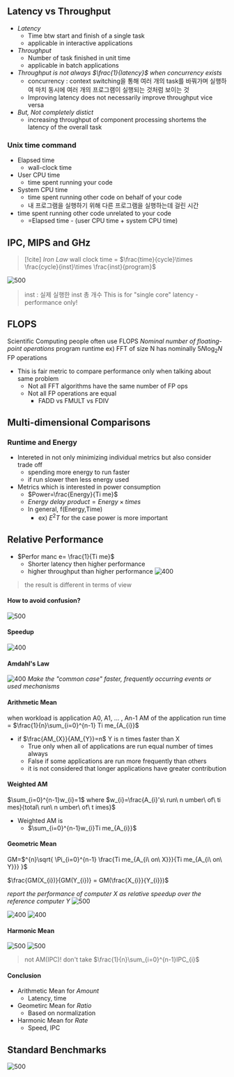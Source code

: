 ## Latency vs Throughput
- *Latency*
	- Time btw start and finish of a single task
	- applicable in interactive applications
- *Throughput*
	- Number of task finished in unit time
	- applicable in batch applications
- *Throughput is not always $\frac{1}{latency}$ when concurrency exists*
	- concurrency : context switching을 통해 여러 개의 task를 바꿔가며 실행하여 마치 동시에 여러 개의 프로그램이 실행되는 것처럼 보이는 것
	- Improving latency does not necessarily improve throughput vice versa
- *But, Not completely distict*
	- increasing throughput of component processing shortems the latency of the overall task
### Unix time command
- Elapsed time
	- wall-clock time
- User CPU time
	- time spent running your code
- System CPU time
	- time spent running other code on behalf of your code
	- 내 프로그램을 실행하기 위해 다른 프로그램을 실행하는데 걸린 시간
- time spent running other code unrelated to your code
	- =Elapsed time - (user CPU time + system CPU time)
## IPC, MIPS and GHz
>[!cite] *Iron Law*
>wall clock time = $\frac{time}{cycle}\times \frac{cycle}{inst}\times \frac{inst}{program}$

![500](https://i.imgur.com/oW2m5X9.png)
> inst : 실제 실행한 inst 총 개수
> This is for "single core" latency - performance only!

## FLOPS
Scientific Computing people often use FLOPS
*Nominal number of floating-point operations* program runtime
ex) FFT of size N has nominally $5N\log_{2}N$ FP operations
- This is fair metric to compare performance only when talking about same problem
	- Not all FFT algorithms have the same number of FP ops
	- Not all FP operations are equal
		- FADD vs FMULT vs FDIV
## Multi-dimensional Comparisons
### Runtime and Energy
- Intereted in not only minimizing individual metrics but also consider trade off
	- spending more energy to run faster
	- if run slower then less energy used
- Metrics which is interested in power consumption
	- $Power=\frac{Energy}{Ti me}$
	- $Energy\ d elay\ pr oduct=Energy\times ti mes$
	- In general, f(Energy,Time)
		- ex) $E^{2}T$ for the case power is more important
## Relative Performance
- $Perfor manc e= \frac{1}{Ti me}$
	- Shorter latency then higher performance
	- higher throughput than higher performance
![400](https://i.imgur.com/OY7oLzD.png)
>the result is different in terms of view
#### How to avoid confusion?
![500](https://i.imgur.com/SnFdKim.png)
#### Speedup
![400](https://i.imgur.com/HduuQhn.png)
#### Amdahl's Law
![400](https://i.imgur.com/9Pr4lkd.png)
*Make the "common case" faster, frequently occurring events or used mechanisms*
#### Arithmetic Mean
when workload is application A0, A1, ... , An-1
AM of the application run time = $\frac{1}{n}\sum_{i=0}^{n-1} Ti me_{A_{i}}$
- if $\frac{AM_{X}}{AM_{Y}}=n$ Y is n times faster than X
	- True only when all of applications are run equal number of times always
	- False if some applications are run more frequently than others
	- it is not considered that longer applications have greater contribution
#### Weighted AM
$\sum_{i=0}^{n-1}w_{i}=1$
where $w_{i}=\frac{A_{i}'s\ run\ n umber\ of\ ti mes}{total\ run\ n umber\ of\ t imes}$
- Weighted AM is
	- $\sum_{i=0}^{n-1}w_{i}Ti me_{A_{i}}$
#### Geometric Mean
GM=$^{n}\sqrt{ \Pi_{i=0}^{n-1} \frac{Ti me_{A_{i\ on\ X}}}{Ti me_{A_{i\ on\ Y}}} }$

$\frac{GM(X_{i})}{GM(Y_{i})} = GM(\frac{X_{i}}{Y_{i}})$

*report the performance of computer X as relative speedup over the reference computer Y*
![500](https://i.imgur.com/tVitckO.png)

![400](https://i.imgur.com/U2rFAmD.png)
![400](https://i.imgur.com/Lj0GhEv.png)

#### Harmonic Mean
![500](https://i.imgur.com/hF9ZIox.png)
![500](https://i.imgur.com/RjHqnKJ.png)
>not AM(IPC)!
>don't take $\frac{1}{n}\sum_{i=0}^{n-1}IPC_{i}$

#### Conclusion
- Arithmetic Mean for *Amount*
	- Latency, time
- Geometirc Mean for *Ratio*
	- Based on normalization
- Harmonic Mean for *Rate*
	- Speed, IPC

## Standard Benchmarks
![500](https://i.imgur.com/XxOTV2J.png)
